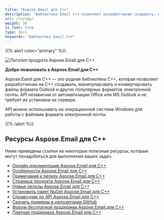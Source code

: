 ```yaml
---
title: "Aspose.Email для C++"
description: "Библиотека Email C++ позволяет разработчикам создавать, манипулировать и конвертировать файлы формата Outlook и других популярных форматов электронной почты, API независим от автоматизации Office или MS Outlook."
url: /ru/cpp/
weight: 30
is_root: true
type: docs
keywords: "библиотека Email C++"
---
```


{{% alert color="primary" %}}

![Логотип продукта Aspose.Email для C++](home_1.png)

**Добро пожаловать в Aspose.Email для C++**

Aspose.Eamil для C++ — это родная библиотека C++, которая позволяет разработчикам на C++ создавать, манипулировать и конвертировать файлы формата Outlook и других популярных форматов электронной почты. API независим от автоматизации Office или MS Outlook и не требует их установки на сервере.

API можно использовать на операционной системе Windows для работы с файлами формата электронной почты.

{{% /alert %}}

## **Ресурсы Aspose.Email для C++**

Ниже приведены ссылки на некоторые полезные ресурсы, которые могут понадобиться для выполнения ваших задач.

- [Онлайн документация Aspose.Email для C++](/email/cpp/)
- [Особенности Aspose.Email для C++](/email/cpp/features-overview/)
- [Примечания к релизу Aspose.Email для C++](https://releases.aspose.com/email/cpp/release-notes/)
- [Страница продукта Aspose.Email для C++](https://products.aspose.com/email/ru/cpp/)
- [Новые релизы Aspose.Email для C++](https://releases.aspose.com/email/cpp/)
- [Установить пакет NuGet Aspose.Email для C++](https://www.nuget.org/packages/aspose.email.cpp.vc140/)
- [Справочник по API Aspose.Email для C++](https://reference.aspose.com/email/cpp)
- [Скачать примеры в репозитории GitHub](https://github.com/aspose-email/Aspose.Email-for-C)
- [Форум бесплатной поддержки Aspose.Email для C++](https://forum.aspose.com/categories)
- [Платная поддержка Aspose.Email для C++](https://helpdesk.aspose.com/)
